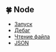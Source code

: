 ## 🍀 Node

* [Запуск](./run.md)
* [Дебаг](./debug.md)
* [Чтение файла](./fileread.md)
* [JSON](./json.md)